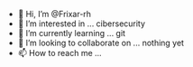 - 👋 Hi, I’m @Frixar-rh
- 👀 I’m interested in ... cibersecurity
- 🌱 I’m currently learning ... git
- 💞️ I’m looking to collaborate on ... nothing yet
- 📫 How to reach me ...

<!---
Frixar-rh/Frixar-rh is a ✨ special ✨ repository because its `README.md` (this file) appears on your GitHub profile.
You can click the Preview link to take a look at your changes.
--->
